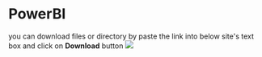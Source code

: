 # PowerBI
you can download files or directory by paste the link into below site's text box and click on **Download** button
![](https://minhaskamal.github.io/DownGit/)
